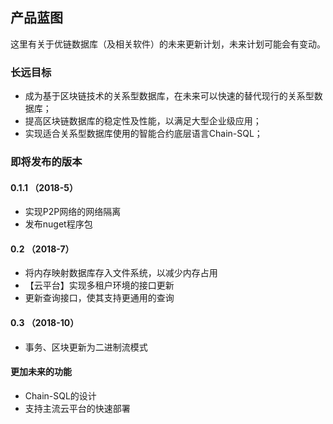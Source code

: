 ## 产品蓝图

这里有关于优链数据库（及相关软件）的未来更新计划，未来计划可能会有变动。

### 长远目标

* 成为基于区块链技术的关系型数据库，在未来可以快速的替代现行的关系型数据库；
* 提高区块链数据库的稳定性及性能，以满足大型企业级应用；
* 实现适合关系型数据库使用的智能合约底层语言Chain-SQL；

### 即将发布的版本

#### 0.1.1 （2018-5）

* 实现P2P网络的网络隔离
* 发布nuget程序包

#### 0.2 （2018-7）

* 将内存映射数据库存入文件系统，以减少内存占用
* 【云平台】实现多租户环境的接口更新
* 更新查询接口，使其支持更通用的查询

#### 0.3 （2018-10）

* 事务、区块更新为二进制流模式

#### 更加未来的功能

* Chain-SQL的设计
* 支持主流云平台的快速部署


